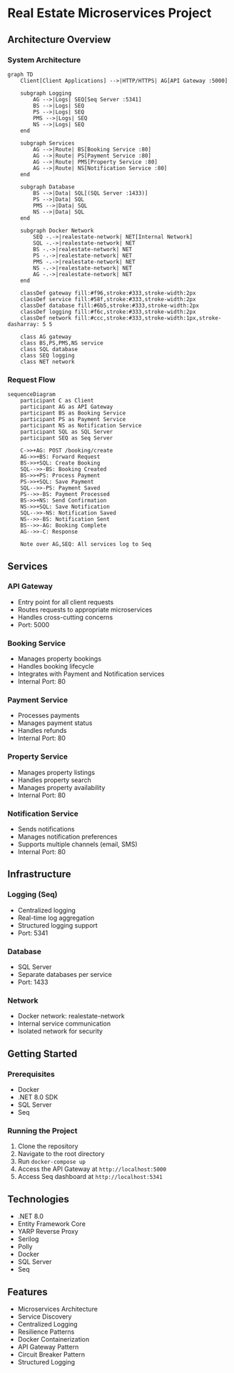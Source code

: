 # Real Estate Microservices Project

## Architecture Overview

### System Architecture

```mermaid
graph TD
    Client[Client Applications] -->|HTTP/HTTPS| AG[API Gateway :5000]

    subgraph Logging
        AG -->|Logs| SEQ[Seq Server :5341]
        BS -->|Logs| SEQ
        PS -->|Logs| SEQ
        PMS -->|Logs| SEQ
        NS -->|Logs| SEQ
    end

    subgraph Services
        AG -->|Route| BS[Booking Service :80]
        AG -->|Route| PS[Payment Service :80]
        AG -->|Route| PMS[Property Service :80]
        AG -->|Route| NS[Notification Service :80]
    end

    subgraph Database
        BS -->|Data| SQL[(SQL Server :1433)]
        PS -->|Data| SQL
        PMS -->|Data| SQL
        NS -->|Data| SQL
    end

    subgraph Docker Network
        SEQ -.->|realestate-network| NET[Internal Network]
        SQL -.->|realestate-network| NET
        BS -.->|realestate-network| NET
        PS -.->|realestate-network| NET
        PMS -.->|realestate-network| NET
        NS -.->|realestate-network| NET
        AG -.->|realestate-network| NET
    end

    classDef gateway fill:#f96,stroke:#333,stroke-width:2px
    classDef service fill:#58f,stroke:#333,stroke-width:2px
    classDef database fill:#6b5,stroke:#333,stroke-width:2px
    classDef logging fill:#f6c,stroke:#333,stroke-width:2px
    classDef network fill:#ccc,stroke:#333,stroke-width:1px,stroke-dasharray: 5 5

    class AG gateway
    class BS,PS,PMS,NS service
    class SQL database
    class SEQ logging
    class NET network
```

### Request Flow

```mermaid
sequenceDiagram
    participant C as Client
    participant AG as API Gateway
    participant BS as Booking Service
    participant PS as Payment Service
    participant NS as Notification Service
    participant SQL as SQL Server
    participant SEQ as Seq Server

    C->>+AG: POST /booking/create
    AG->>+BS: Forward Request
    BS->>+SQL: Create Booking
    SQL-->>-BS: Booking Created
    BS->>+PS: Process Payment
    PS->>+SQL: Save Payment
    SQL-->>-PS: Payment Saved
    PS-->>-BS: Payment Processed
    BS->>+NS: Send Confirmation
    NS->>+SQL: Save Notification
    SQL-->>-NS: Notification Saved
    NS-->>-BS: Notification Sent
    BS-->>-AG: Booking Complete
    AG-->>-C: Response

    Note over AG,SEQ: All services log to Seq
```

## Services

### API Gateway

- Entry point for all client requests
- Routes requests to appropriate microservices
- Handles cross-cutting concerns
- Port: 5000

### Booking Service

- Manages property bookings
- Handles booking lifecycle
- Integrates with Payment and Notification services
- Internal Port: 80

### Payment Service

- Processes payments
- Manages payment status
- Handles refunds
- Internal Port: 80

### Property Service

- Manages property listings
- Handles property search
- Manages property availability
- Internal Port: 80

### Notification Service

- Sends notifications
- Manages notification preferences
- Supports multiple channels (email, SMS)
- Internal Port: 80

## Infrastructure

### Logging (Seq)

- Centralized logging
- Real-time log aggregation
- Structured logging support
- Port: 5341

### Database

- SQL Server
- Separate databases per service
- Port: 1433

### Network

- Docker network: realestate-network
- Internal service communication
- Isolated network for security

## Getting Started

### Prerequisites

- Docker
- .NET 8.0 SDK
- SQL Server
- Seq

### Running the Project

1. Clone the repository
2. Navigate to the root directory
3. Run `docker-compose up`
4. Access the API Gateway at `http://localhost:5000`
5. Access Seq dashboard at `http://localhost:5341`

## Technologies

- .NET 8.0
- Entity Framework Core
- YARP Reverse Proxy
- Serilog
- Polly
- Docker
- SQL Server
- Seq

## Features

- Microservices Architecture
- Service Discovery
- Centralized Logging
- Resilience Patterns
- Docker Containerization
- API Gateway Pattern
- Circuit Breaker Pattern
- Structured Logging
